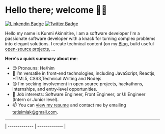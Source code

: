 # Hello there; welcome 👋🏾
[![Linkendin Badge](https://img.shields.io/badge/-Akinkunmi2002-blue?style=for-the-badge&logo=Linkedin&logoColor=white&link=https://www.linkedin.com/in/akinkunmi-akinnitire-b44b1323a)](https://www.linkedin.com/in/akinkunmi-akinnitire-b44b1323a) [![Twitter Badge](https://img.shields.io/badge/-@Akinkunmi2002-1ca0f1?style=for-the-badge&logo=twitter&logoColor=white&link=https://twitter.com/Akinkunmi2002)](https://twitter.com/Akinkunmi2002)

Hello my name is Kunmi Akinnitire, I am a software developer
I'm a passionate software developer with a knack for turning complex problems into elegant solutions.  I create technical content (on my [Blog](https://kunmi001.hashnode.dev/), build useful [open-source projects](https://github.com/akinkunmiak123), ...

**Here's a quick summary about me**:

- 😊 Pronouns: He/him
- 🌱 I’m versatile in front-end technologies, including JavaScript, Reactjs, HTML5, CSS3,Technical Writing and Nodejs.
- 😊 I'm seeking involvement in open source projects, hackathons, internships, and entry-level opportunities.
- 💼 Job interests: Software Engineer, Front Engineer, or UI Engineer (Intern or Junior level).
- 📫 You can [view my resume](https://akinnitire.netlify.app/) and contact me by emailing tetisimiak@gmail.com.

---


| ------------- | ------------- |
